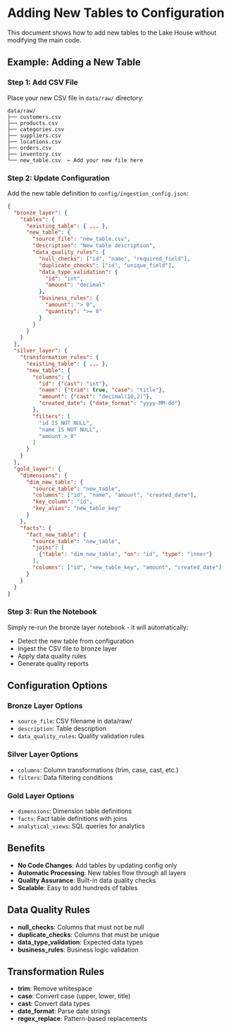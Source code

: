 # Adding New Tables to Configuration

This document shows how to add new tables to the Lake House without modifying the main code.

## Example: Adding a New Table

### Step 1: Add CSV File
Place your new CSV file in `data/raw/` directory:
```
data/raw/
├── customers.csv
├── products.csv
├── categories.csv
├── suppliers.csv
├── locations.csv
├── orders.csv
├── inventory.csv
└── new_table.csv  ← Add your new file here
```

### Step 2: Update Configuration
Add the new table definition to `config/ingestion_config.json`:

```json
{
  "bronze_layer": {
    "tables": {
      "existing_table": { ... },
      "new_table": {
        "source_file": "new_table.csv",
        "description": "New table description",
        "data_quality_rules": {
          "null_checks": ["id", "name", "required_field"],
          "duplicate_checks": ["id", "unique_field"],
          "data_type_validation": {
            "id": "int",
            "amount": "decimal"
          },
          "business_rules": {
            "amount": "> 0",
            "quantity": ">= 0"
          }
        }
      }
    }
  },
  "silver_layer": {
    "transformation_rules": {
      "existing_table": { ... },
      "new_table": {
        "columns": {
          "id": {"cast": "int"},
          "name": {"trim": true, "case": "title"},
          "amount": {"cast": "decimal(10,2)"},
          "created_date": {"date_format": "yyyy-MM-dd"}
        },
        "filters": [
          "id IS NOT NULL",
          "name IS NOT NULL",
          "amount > 0"
        ]
      }
    }
  },
  "gold_layer": {
    "dimensions": {
      "dim_new_table": {
        "source_table": "new_table",
        "columns": ["id", "name", "amount", "created_date"],
        "key_column": "id",
        "key_alias": "new_table_key"
      }
    },
    "facts": {
      "fact_new_table": {
        "source_table": "new_table",
        "joins": [
          {"table": "dim_new_table", "on": "id", "type": "inner"}
        ],
        "columns": ["id", "new_table_key", "amount", "created_date"]
      }
    }
  }
}
```

### Step 3: Run the Notebook
Simply re-run the bronze layer notebook - it will automatically:
-  Detect the new table from configuration
-  Ingest the CSV file to bronze layer
-  Apply data quality rules
-  Generate quality reports

## Configuration Options

### Bronze Layer Options
- `source_file`: CSV filename in data/raw/
- `description`: Table description
- `data_quality_rules`: Quality validation rules

### Silver Layer Options
- `columns`: Column transformations (trim, case, cast, etc.)
- `filters`: Data filtering conditions

### Gold Layer Options
- `dimensions`: Dimension table definitions
- `facts`: Fact table definitions with joins
- `analytical_views`: SQL queries for analytics

## Benefits
-  **No Code Changes**: Add tables by updating config only
-  **Automatic Processing**: New tables flow through all layers
-  **Quality Assurance**: Built-in data quality checks
-  **Scalable**: Easy to add hundreds of tables

## Data Quality Rules
- **null_checks**: Columns that must not be null
- **duplicate_checks**: Columns that must be unique
- **data_type_validation**: Expected data types
- **business_rules**: Business logic validation

## Transformation Rules
- **trim**: Remove whitespace
- **case**: Convert case (upper, lower, title)
- **cast**: Convert data types
- **date_format**: Parse date strings
- **regex_replace**: Pattern-based replacements 